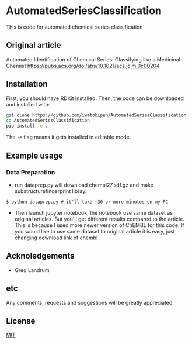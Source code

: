 # AutomatedSeriesClassification

This is code for automated chemical series classification


## Original article

Automated Identification of Chemical Series: Classifying like a Medicinal Chemist
https://pubs.acs.org/doi/abs/10.1021/acs.jcim.0c00204

## Installation

First, you should have RDKit installed. Then, the code can be downloaded and installed with:

```bash
git clone https://github.com/iwatobipen/AutomatedSeriesClassification
cd AutomatedSeriesClassification
pip install -e .
```

The ``-e`` flag means it gets installed in editable mode.

## Example usage

### Data Preparation

- run dataprep.py will download chembl27.sdf.gz and make substructurefingerprint libray.

```
$ python dataprep.py # it'll take ~30 or more minutes on my PC
```

- Then launch jupyter notebook, the notebook use same dataset as original articles. But you'll get different results compared to the article. This is because I used more newer version of ChEMBL for this code. If you would like to use same dataset to original article it is easy, just changing download link of chembl


## Acknoledgements

- Greg Landrum


## etc

Any comments, requests and suggestions will be greatly appreciated.



## License
[MIT](https://choosealicense.com/licenses/mit/)
